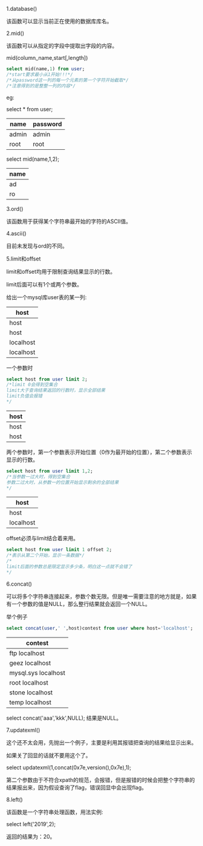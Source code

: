 1.database()

该函数可以显示当前正在使用的数据库库名。

2.mid()

该函数可以从指定的字段中提取出字段的内容。

mid(column_name,start[,length])
```sql
select mid(name,1) from user;
/*start要求最小从1开始!!!*/
/*从password这一列的每一个元素的第一个字符开始截取*/
/*注意得到的是整整一列的内容*/
```
eg:

select * from user;

| name | password |
| ------ | ------ |
| admin | admin |
| root | root |

select mid(name,1,2);

|name|
|---|
|ad|
|ro|

3.ord()

该函数用于获得某个字符串最开始的字符的ASCII值。

4.ascii()

目前未发现与ord的不同。

5.limit和offset

limit和offset均用于限制查询结果显示的行数。

limit后面可以有1个或两个参数。

给出一个mysql库user表的某一列:

|host|
|---|
|host|
|host|
|localhost|
|localhost|

一个参数时
```sql
select host from user limit 2;
/*limit 0会得到空集合
limit大于查询结果返回的行数时，显示全部结果
limit负值会报错
*/
```

|host|
|---|
|host|
|host|

两个参数时，第一个参数表示开始位置（0作为最开始的位置），第二个参数表示显示的行数。

```sql
select host from user limit 1,2;
/*当参数一过大时，得到空集合
参数二过大时，从参数一的位置开始显示剩余的全部结果
*/
```

|host|
|---|
|host|
|localhost|

offset必须与limit结合着来用。

```sql
select host from user limit 1 offset 2;
/*表示从第二个开始，显示一条数据*/
/*
limit后面的参数总是限定显示多少条，明白这一点就不会错了
*/
```

6.concat()

可以将多个字符串连接起来，参数个数无限。但是唯一需要注意的地方就是，如果有一个参数的值是NULL，那么整行结果就会返回一个NULL。

举个例子
```sql
select concat(user,' ',host)contest from user where host='localhost';
```

| contest             |
|---------------------|
| ftp localhost       |
| geez localhost      |
| mysql.sys localhost |
| root localhost      |
| stone localhost     |
| temp localhost      |

select concat('aaa','kkk',NULL);
结果是NULL。

7.updatexml()

这个还不太会用，先抛出一个例子，主要是利用其报错把查询的结果给显示出来。

如果关了回显的话就不要用这个了。

select updatexml(1,concat(0x7e,version(),0x7e),1);

第二个参数由于不符合xpath的规范，会报错，但是报错的时候会把整个字符串的结果报出来，因为假设查询了flag，错误回显中会出现flag。

8.left()

该函数是一个字符串处理函数，用法实例:

select left('2019',2);

返回的结果为：20。
